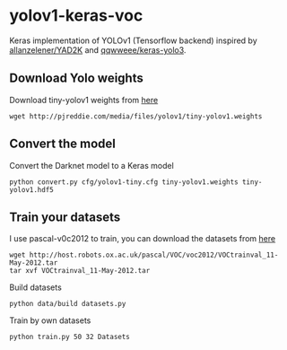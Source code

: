 # yolov1-keras-voc

Keras implementation of YOLOv1 (Tensorflow backend) inspired by [allanzelener/YAD2K](https://github.com/allanzelener/YAD2K) and [qqwweee/keras-yolo3](https://github.com/qqwweee/keras-yolo3).


## Download Yolo weights
Download tiny-yolov1 weights from [here](https://pjreddie.com/darknet/yolov1/)
```
wget http://pjreddie.com/media/files/yolov1/tiny-yolov1.weights
```


## Convert the model
Convert the Darknet model to a Keras model
```
python convert.py cfg/yolov1-tiny.cfg tiny-yolov1.weights tiny-yolov1.hdf5
```

## Train your datasets
I use pascal-v0c2012 to train, you can download the datasets from [here](http://host.robots.ox.ac.uk:8080/) 
```
wget http://host.robots.ox.ac.uk/pascal/VOC/voc2012/VOCtrainval_11-May-2012.tar
tar xvf VOCtrainval_11-May-2012.tar
```

Build datasets
```
python data/build datasets.py
```

Train by own datasets
```
python train.py 50 32 Datasets 
